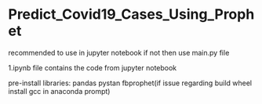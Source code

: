 # Predict_Covid19_Cases_Using_Prophet
recommended to use in jupyter notebook
if not then use main.py file

1.ipynb file contains the code from jupyter notebook

pre-install libraries:
  pandas
  pystan
  fbprophet(if issue regarding build wheel install gcc in anaconda prompt)

